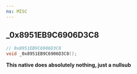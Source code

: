 ```yaml
---
ns: MISC
---
```

## _0x8951EB9C6906D3C8

```c
// 0x8951EB9C6906D3C8
void _0x8951EB9C6906D3C8();
```

**This native does absolutely nothing, just a nullsub**
